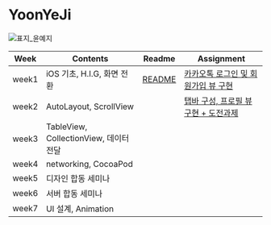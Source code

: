 # YoonYeJi
![표지_윤예지](https://user-images.githubusercontent.com/60260284/113490331-3403bc80-9504-11eb-9dc3-6614b01598b1.png)

| Week | Contents | Readme |Assignment|
|--|--|--|--|
|week1|iOS 기초, H.I.G, 화면 전환  |[README](https://github.com/28th-BE-SOPT-iOS-Part/YoonYeJi/blob/main/seminar/week1/readme.md)|[카카오톡 로그인 및 회원가입 뷰 구현](https://github.com/28th-BE-SOPT-iOS-Part/YoonYeJi/blob/main/assignment/README/Readme.md)|
|week2|AutoLayout, ScrollView ||[탭바 구성, 프로필 뷰 구현 + 도전과제](https://github.com/28th-BE-SOPT-iOS-Part/YoonYeJi/blob/main/assignment/README/week2%20Readme.md)|
|week3|TableView, CollectionView, 데이터 전달 |
|week4|networking, CocoaPod|
|week5|디자인 합동 세미나|
|week6|서버 합동 세미나|
|week7|UI 설계, Animation|
